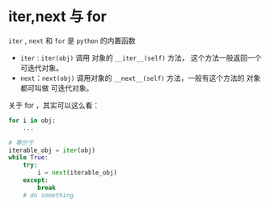 # iter,next 与 for

`iter` , `next` 和 `for` 是 `python` 的内置函数



* `iter` : `iter(obj)` 调用 对象的 `__iter__(self)` 方法， 这个方法一般返回一个 可迭代对象。
* `next`：`next(obj)` 调用对象的  `__next__(self)` 方法，一般有这个方法的 对象都可叫做 可迭代对象。



关于 for ，其实可以这么看：

```python
for i in obj:
	...

# 等价于
iterable_obj = iter(obj)
while True:
    try:
        i = next(iterable_obj)
    except:
        break
    # do something
```

